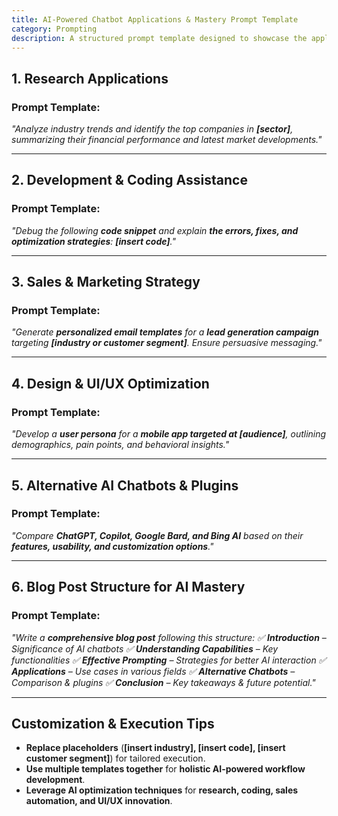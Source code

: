 ```yaml
---
title: AI-Powered Chatbot Applications & Mastery Prompt Template  
category: Prompting  
description: A structured prompt template designed to showcase the applications of AI chatbots in research, development, sales, and design, along with best practices for effective prompting.
---
```

## **1. Research Applications**

### **Prompt Template:**

*"Analyze industry trends and identify the top companies in **[sector]**, summarizing their financial performance and latest market developments."*

---

## **2. Development & Coding Assistance**

### **Prompt Template:**

*"Debug the following **code snippet** and explain **the errors, fixes, and optimization strategies**: **[insert code]**."*

---

## **3. Sales & Marketing Strategy**

### **Prompt Template:**

*"Generate **personalized email templates** for a **lead generation campaign** targeting **[industry or customer segment]**. Ensure persuasive messaging."*

---

## **4. Design & UI/UX Optimization**

### **Prompt Template:**

*"Develop a **user persona** for a **mobile app targeted at [audience]**, outlining demographics, pain points, and behavioral insights."*

---

## **5. Alternative AI Chatbots & Plugins**

### **Prompt Template:**

*"Compare **ChatGPT, Copilot, Google Bard, and Bing AI** based on their **features, usability, and customization options**."*

---

## **6. Blog Post Structure for AI Mastery**

### **Prompt Template:**

*"Write a **comprehensive blog post** following this structure:
✅ **Introduction** – Significance of AI chatbots
✅ **Understanding Capabilities** – Key functionalities
✅ **Effective Prompting** – Strategies for better AI interaction
✅ **Applications** – Use cases in various fields
✅ **Alternative Chatbots** – Comparison & plugins
✅ **Conclusion** – Key takeaways & future potential."*

---

## **Customization & Execution Tips**

- **Replace placeholders** (**[insert industry], [insert code], [insert customer segment]**) for tailored execution.
- **Use multiple templates together** for **holistic AI-powered workflow development**.
- **Leverage AI optimization techniques** for **research, coding, sales automation, and UI/UX innovation**.
